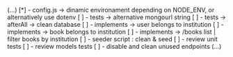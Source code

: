 (...)
[*] - config.js -> dinamic environament depending on NODE_ENV, or alternatively use dotenv
[ ] - tests -> alternative mongourl string
[ ] - tests -> afterAll -> clean database
[ ] - implements -> user belongs to institution
[ ] - implements -> book belongs to institution
[ ] - implements -> /books list  | filter books by institution
[ ] - seeder script : clean & seed
[ ] - review unit tests
[ ] - review models tests
[ ] - disable and clean unused endpoints
(...)